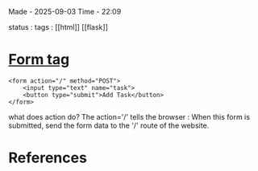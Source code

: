
Made - 2025-09-03                     Time - 22:09

status :
tags : [[html]] [[flask]]

# <u>Form tag</u>

```
<form action="/" method="POST">
    <input type="text" name="task">
    <button type="submit">Add Task</button>
</form>
```

<form action='/'> what does action do? The action='/' tells the browser :
When this form is submitted, send the form data to the '/' route of the website.



# References
